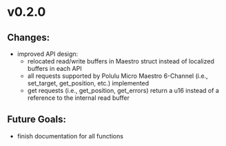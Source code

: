 # v0.2.0
## Changes:
* improved API design:
	* relocated read/write buffers in Maestro struct instead of localized buffers in each API
	* all requests supported by Polulu Micro Maestro 6-Channel (i.e., set\_target, get\_position, etc.) implemented
	* get requests (i.e., get\_position, get\_errors) return a u16 instead of a reference to the internal read buffer

## Future Goals:
* finish documentation for all functions
